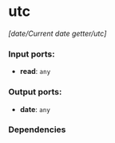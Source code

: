 # utc

_[date/Current date getter/utc]_

### Input ports:

* __read__: ` any `

### Output ports:

* __date__: ` any `

### Dependencies




